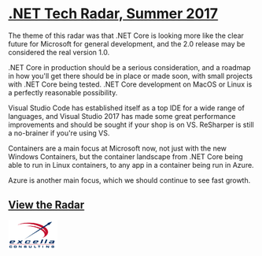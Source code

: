 # [.NET Tech Radar, Summer 2017](http://radar.labsincubator.com/?sheetId=https%3A%2F%2Fdocs.google.com%2Fspreadsheets%2Fd%2F1nodW2q6Is-A-Cw7h7d3drneVHuRMP-zhPYEU0o1_Qqg)

The theme of this radar was that .NET Core is looking more like the clear future for Microsoft for general development, and the 2.0 release may be considered the real version 1.0.

.NET Core in production should be a serious consideration, and a roadmap in how you'll get there should be in place or made soon, with small projects with .NET Core being tested. .NET Core development on MacOS or Linux is a perfectly reasonable possibility.

Visual Studio Code has established itself as a top IDE for a wide range of languages, and Visual Studio 2017 has made some great performance improvements and should be sought if your shop is on VS. ReSharper is still a no-brainer if you're using VS. 

Containers are a main focus at Microsoft now, not just with the new Windows Containers, but the container landscape from .NET Core being able to run in Linux containers, to any app in a container being run in Azure. 

Azure is another main focus, which we should continue to see fast growth. 

## [View the Radar](http://radar.labsincubator.com/?sheetId=https%3A%2F%2Fdocs.google.com%2Fspreadsheets%2Fd%2F1nodW2q6Is-A-Cw7h7d3drneVHuRMP-zhPYEU0o1_Qqg)

<div style="text-align:center; width: 100px"><img src="Excella_Logo_Color.png" alt="Excella" /></div>
